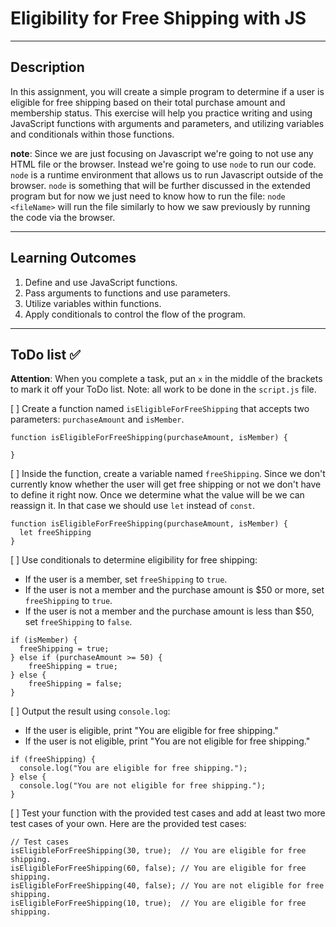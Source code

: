 # Eligibility for Free Shipping with JS

---

## Description

In this assignment, you will create a simple program to determine if a user is eligible for free shipping based on their total purchase amount and membership status. This exercise will help you practice writing and using JavaScript functions with arguments and parameters, and utilizing variables and conditionals within those functions.

**note**: Since we are just focusing on Javascript we're going to not use any HTML file or the browser. Instead we're going to use `node` to run our code. `node` is a runtime environment that allows us to run Javascript outside of the browser. `node` is something that will be further discussed in the extended program but for now we just need to know how to run the file: `node <fileName>` will run the file similarly to how we saw previously by running the code via the browser.

---

## Learning Outcomes

1. Define and use JavaScript functions.
2. Pass arguments to functions and use parameters.
3. Utilize variables within functions.
4. Apply conditionals to control the flow of the program.

---

## ToDo list ✅
**Attention**: When you complete a task, put an `x` in the middle of the brackets to mark it off your ToDo list.
Note: all work to be done in the `script.js` file.

[ ] Create a function named `isEligibleForFreeShipping` that accepts two parameters: `purchaseAmount` and `isMember`.
```
function isEligibleForFreeShipping(purchaseAmount, isMember) {
  
}
```
[ ] Inside the function, create a variable named `freeShipping`. Since we don't currently know whether the user will get free shipping or not we don't have to define it right now. Once we determine what the value will be we can reassign it. In that case we should use `let` instead of `const`.
```
function isEligibleForFreeShipping(purchaseAmount, isMember) {
  let freeShipping
}
```
[ ] Use conditionals to determine eligibility for free shipping:
- If the user is a member, set `freeShipping` to `true`.
- If the user is not a member and the purchase amount is $50 or more, set `freeShipping` to `true`.
- If the user is not a member and the purchase amount is less than $50, set `freeShipping` to `false`.
```
if (isMember) {
  freeShipping = true;
} else if (purchaseAmount >= 50) {
    freeShipping = true;
} else {
    freeShipping = false;
}
```
[ ] Output the result using `console.log`:
- If the user is eligible, print "You are eligible for free shipping."
- If the user is not eligible, print "You are not eligible for free shipping."
```
if (freeShipping) {
  console.log("You are eligible for free shipping.");
} else {
  console.log("You are not eligible for free shipping.");
}
```

[ ] Test your function with the provided test cases and add at least two more test cases of your own. Here are the provided test cases:
```
// Test cases
isEligibleForFreeShipping(30, true);  // You are eligible for free shipping.
isEligibleForFreeShipping(60, false); // You are eligible for free shipping.
isEligibleForFreeShipping(40, false); // You are not eligible for free shipping.
isEligibleForFreeShipping(10, true);  // You are eligible for free shipping.
```